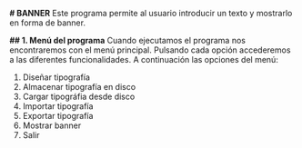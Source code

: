 **# BANNER**
Este programa permite al usuario introducir un texto y mostrarlo en forma de banner.

**## 1. Menú del programa**
Cuando ejecutamos el programa nos encontraremos con el menú principal. Pulsando cada opción accederemos a las diferentes funcionalidades. A continuación las opciones del menú:
1. Diseñar tipografía
2. Almacenar tipografía en disco
3. Cargar tipográfia desde disco
4. Importar tipografía
5. Exportar tipografía
6. Mostrar banner
7. Salir
